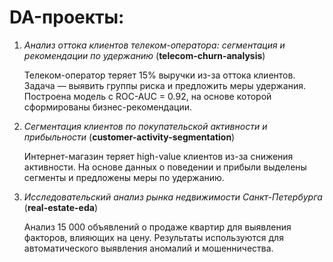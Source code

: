 # DA-проекты:

1. *Анализ оттока клиентов телеком-оператора: сегментация и рекомендации по удержанию* (**telecom-churn-analysis**)
   
   Телеком-оператор теряет 15% выручки из-за оттока клиентов. Задача — выявить группы риска и предложить меры удержания. Построена модель с ROC-AUC = 0.92, на основе которой сформированы бизнес-рекомендации.

3. *Сегментация клиентов по покупательской активности и прибыльности* (**customer-activity-segmentation**)

   Интернет-магазин теряет high-value клиентов из-за снижения активности. На основе данных о поведении и прибыли выделены сегменты и предложены меры по удержанию.

4. *Исследовательский анализ рынка недвижимости Санкт-Петербурга* (**real-estate-eda**)
   
   Анализ 15 000 объявлений о продаже квартир для выявления факторов, влияющих на цену. Результаты используются для автоматического выявления аномалий и мошенничества.
